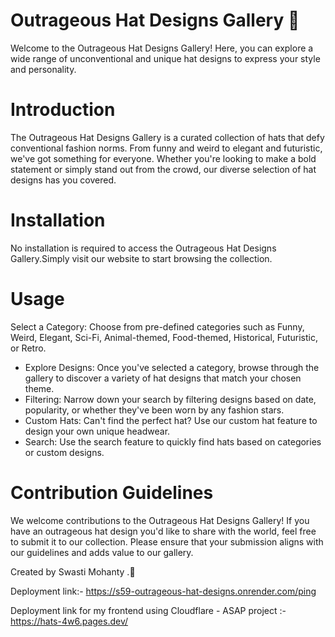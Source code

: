 # Outrageous Hat Designs Gallery 👒
Welcome to the Outrageous Hat Designs Gallery! Here, you can explore a wide range of unconventional and unique hat designs to express your style and personality.

# Introduction
The Outrageous Hat Designs Gallery is a curated collection of hats that defy conventional fashion norms. From funny and weird to elegant and futuristic, we've got something for everyone. Whether you're looking to make a bold statement or simply stand out from the crowd, our diverse selection of hat designs has you covered.

# Installation
No installation is required to access the Outrageous Hat Designs Gallery.Simply visit our website to start browsing the collection.

# Usage
Select a Category: Choose from pre-defined categories such as Funny, Weird, Elegant, Sci-Fi, Animal-themed, Food-themed, Historical, Futuristic, or Retro.

- Explore Designs: Once you've selected a category, browse through the gallery to discover a variety of hat designs that match your chosen theme.
- Filtering: Narrow down your search by filtering designs based on date, popularity, or whether they've been worn by any fashion stars.
- Custom Hats: Can't find the perfect hat? Use our custom hat feature to design your own unique headwear.
- Search: Use the search feature to quickly find hats based on categories or custom designs.

# Contribution Guidelines
We welcome contributions to the Outrageous Hat Designs Gallery! If you have an outrageous hat design you'd like to share with the world, feel free to submit it to our collection. Please ensure that your submission aligns with our guidelines and adds value to our gallery.

Created by Swasti Mohanty .🚀

Deployment link:- https://s59-outrageous-hat-designs.onrender.com/ping

Deployment link for my frontend using Cloudflare - ASAP project :- https://hats-4w6.pages.dev/
